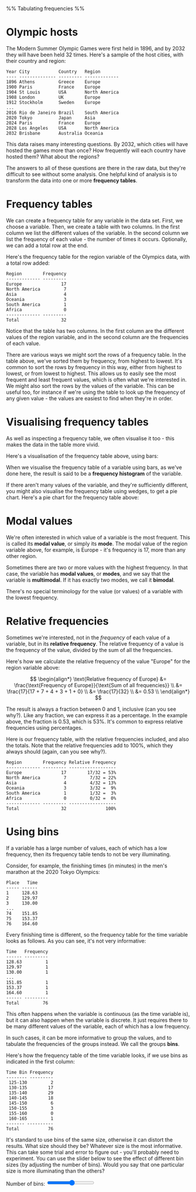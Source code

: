 %% Tabulating frequencies %%

# Olympic hosts

The Modern Summer Olympic Games were first held in 1896, and by 2032 they will have been held 32 times. Here's a sample of the host cities, with their country and region:

```
Year City           Country   Region
---- -------------- --------- -------------
1896 Athens         Greece    Europe
1900 Paris          France    Europe
1904 St Louis       USA       North America
1908 London         UK        Europe
1912 Stockholm      Sweden    Europe
...
2016 Rio de Janeiro Brazil    South America
2020 Tokyo          Japan     Asia
2024 Paris          France    Europe
2028 Los Angeles    USA       North America
2032 Brisbane       Australia Oceania
```

This data raises many interesting questions. By 2032, which cities will have hosted the games more than once? How frequently will each country have hosted them? What about the regions?

The answers to all of these questions are there in the raw data, but they're difficult to see without some analysis. One helpful kind of analysis is to transform the data into one or more **frequency tables**.

# Frequency tables

We can create a frequency table for any variable in the data set. First, we choose a variable. Then, we create a table with two columns. In the first column we list the different values of the variable. In the second column we list the frequency of each value - the number of times it occurs. Optionally, we can add a total row at the end.

Here's the frequency table for the region variable of the Olympics data, with a total row added:

```
Region        Frequency
------------- ---------
Europe               17
North America         7
Asia                  4
Oceania               3
South America         1
Africa                0
------------- ---------
Total                32
```

Notice that the table has two columns. In the first column are the different values of the region variable, and in the second column are the frequencies of each value.

There are various ways we might sort the rows of a frequency table. In the table above, we've sorted them by frequency, from highest to lowest. It's common to sort the rows by frequency in this way, either from highest to lowest, or from lowest to highest. This allows us to easily see the most frequent and least frequent values, which is often what we're interested in. We might also sort the rows by the values of the variable. This can be useful too, for instance if we're using the table to look up the frequency of any given value - the values are easiest to find when they're in order.

# Visualising frequency tables

As well as inspecting a frequency table, we often visualise it too - this makes the data in the table more vivid.

Here's a visualisation of the frequency table above, using bars:

<div id="bars"></div>
<script>
  Highcharts.chart("bars", {
  	title: {text: "Hostings of the Modern Summer Olympics, 1896-2032"},
  	caption: {text: "Data source: International Olympic Committee"},
  	xAxis: {type: "category", title: {text: ""}},
  	yAxis: {min: 0, max: 20, visible: false, title: {text: "Frequency"}, tickInterval: 2},
  	legend: {enabled: false},
  	series: [{
  	  type: "column",
  	  dataLabels: {enabled: true},
      data: [["Europe", 17],["North America", 7],["Asia", 4],["Oceania", 3],["South America", 1],["Africa", 0],],
  	}]
  });
</script>

When we visualise the frequency table of a variable using bars, as we've done here, the result is said to be a **frequency histogram** of the variable.

If there aren't many values of the variable, and they're sufficiently different, you might also visualise the frequency table using wedges, to get a pie chart. Here's a pie chart for the frequency table above:

<div id="wedges"></div>
<script>
  Highcharts.chart("wedges", {
  	title: {text: "Hostings of the Modern Summer Olympics, 1896-2032"},
  	caption: {text: "Data source: International Olympic Committee"},
  	series: [{
  		type: "pie",
  		data: [{name: "Europe", y: 17},{name: "North America", y: 7},{name: "Asia", y: 4},{name: "Oceania", y: 3},{name: "South America", y: 1},{name: "Africa", y: 0}],
  		dataLabels: {format: "{point.name} ({point.y})"},
  	}]
  });
</script>

# Modal values

We're often interested in which value of a variable is the most frequent. This is called its **modal value**, or simply its **mode**. The modal value of the region variable above, for example, is Europe - it's frequency is 17, more than any other region.

Sometimes there are two or more values with the highest frequency. In that case, the variable has **modal values**, or **modes**, and we say that the variable is **multimodal**. If it has exactly two modes, we call it **bimodal**.

There's no special terminology for the value (or values) of a variable with the lowest frequency.

# Relative frequencies

Sometimes we're interested, not in the *frequency* of each value of a variable, but in its **relative frequency**. The relative frequency of a value is the frequency of the value, divided by the sum of all the frequencies.

Here's how we calculate the relative frequency of the value "Europe" for the region variable above:

$$ \begin{align*}
\text{Relative frequency of Europe} &= \frac{\text{Frequency of Europe}}{\text{Sum of all frequencies}} \\
                                    &= \frac{17}{17 + 7 + 4 + 3 + 1 + 0} \\
                                    &= \frac{17}{32} \\
                                    &= 0.53 \\
\end{align*} $$

The result is always a fraction between 0 and 1, inclusive (can you see why?). Like any fraction, we can express it as a percentage. In the example above, the fraction is 0.53, which is 53%. It's common to express relative frequencies using percentages.

Here is our frequency table, with the relative frequencies included, and also the totals. Note that the relative frequencies add to 100%, which they always should (again, can you see why?).

```
Region        Frequency Relative Frequency
------------- --------- ------------------
Europe               17        17/32 = 53%
North America         7         7/32 = 22%
Asia                  4         4/32 = 13%
Oceania               3         3/32 =  9%
South America         1         1/32 =  3%
Africa                0         0/32 =  0%
------------- --------- ------------------
Total                32               100%
```

# Using bins

If a variable has a large number of values, each of which has a low frequency, then its frequency table tends to not be very illuminating.

Consider, for example, the finishing times (in minutes) in the men's marathon at the 2020 Tokyo Olympics:

```
Place   Time
----- ------
1     128.63
2     129.97
3     130.00
...
74    151.85
75    153.37
76    164.60
```

Every finishing time is different, so the frequency table for the time variable looks as follows. As you can see, it's not very informative:

```
Time   Frequency
------ ---------
128.63         1
129.97         1
130.00         1
...
151.85         1
153.37         1
164.60         1
------ ---------
Total         76
```

This often happens when the variable is continuous (as the time variable is), but it can also happen when the variable is discrete. It just requires there to be many different values of the variable, each of which has a low frequency.

In such cases, it can be more informative to group the values, and to tabulate the frequencies of the groups instead. We call the groups **bins**.

Here's how the frequency table of the time variable looks, if we use bins as indicated in the first column:

```
Time Bin Frequency
-------- ---------
 125-130         2
 130-135        17
 135-140        29
 140-145        18
 145-150         6
 150-155         3
 155-160         0
 160-165         1
------- ----------
Total           76
```

It's standard to use bins of the same size, otherwise it can distort the results. What size should they be? Whatever size is the most informative. This can take some trial and error to figure out - you'll probably need to experiment. You can use the slider below to see the effect of different bin sizes (by adjusting the number of bins). Would you say that one particular size is more illuminating than the others? 

<div id="bins"></div>
Number of bins: <input id="numBins" type="range" min="1" max="20" oninput="plot()"/>
<script src="https://code.highcharts.com/modules/histogram-bellcurve.js"></script>
<script>
  plot();
  function plot() {
    Highcharts.chart("bins", {
    	title: {text: "Distribution of finishing times in the 2020 Tokyo Olympics men's marathon"},
    	xAxis: {min: 100, max: 200, title: {text: "Finishing time (mins)"}, endOnTick: true},
    	yAxis: {min: 0, title: {text: 'Frequency'}},
    	legend: {enabled: false},
    	series: [{
    	  type: 'histogram',
    		baseSeries: 1,
    		binsNumber: document.getElementById("numBins").value*1,
    	},{
    	  data: [128.63,129.97,130,130.03,130.27,130.68,131.58,131.68,131.97,132.22,132.37,132.83,133.03,133.37,133.48,134.03,134.55,134.8,134.97,135.18,135.35,135.57,135.83,135.85,135.93,136.13,136.27,136.28,136.43,136.55,136.58,136.65,136.7,136.72,136.95,137.07,137.28,137.32,137.73,137.98,138.45,138.47,138.57,138.65,138.67,139.45,139.73,139.95,140.6,140.72,140.88,141,141.25,141.48,141.53,141.53,141.58,141.75,142.1,142.2,142.25,142.38,142.83,143.2,143.68,144.07,145.05,145.62,146.13,146.98,147.8,148.72,150.13,151.85,153.37,164.6],
        /*
        data: [3.5, 3, 3.2, 3.1, 3.6, 3.9, 3.4, 3.4, 2.9, 3.1, 3.7, 3.4, 3, 3, 4, 4.4, 3.9, 3.5, 3.8, 3.8, 3.4, 3.7, 3.6, 3.3, 3.4, 3, 3.4, 3.5, 3.4, 3.2, 3.1, 3.4, 4.1, 4.2, 3.1, 3.2, 3.5, 3.6, 3, 3.4, 3.5, 2.3, 3.2, 3.5, 3.8, 3, 3.8, 3.2, 3.7, 3.3, 3.2, 3.2, 3.1, 2.3, 2.8, 2.8, 3.3, 2.4, 2.9, 2.7, 2, 3, 2.2, 2.9, 2.9, 3.1, 3, 2.7, 2.2, 2.5, 3.2, 2.8, 2.5, 2.8, 2.9, 3, 2.8, 3, 2.9, 2.6, 2.4, 2.4, 2.7, 2.7, 3, 3.4, 3.1, 2.3, 3, 2.5, 2.6, 3, 2.6, 2.3, 2.7, 3, 2.9, 2.9, 2.5, 2.8, 3.3, 2.7, 3, 2.9, 3, 3, 2.5, 2.9, 2.5, 3.6, 3.2, 2.7, 3, 2.5, 2.8, 3.2, 3, 3.8, 2.6, 2.2, 3.2, 2.8, 2.8, 2.7, 3.3, 3.2, 2.8, 3, 2.8, 3, 2.8, 3.8, 2.8, 2.8, 2.6, 3, 3.4, 3.1, 3, 3.1, 3.1, 3.1, 2.7, 3.2, 3.3, 3, 2.5, 3, 3.4, 3],
        */
        visible: false,
    	}]
    });    
  }
</script>